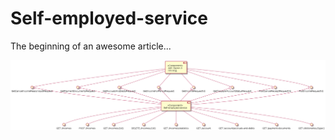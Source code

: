 # Self-employed-service

The beginning of an awesome article...

![](../out/diagrams/self-employed-service/components/Incomes-and-account-component-diagrams.png)